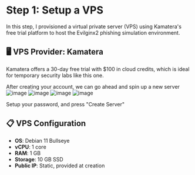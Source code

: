 # Step 1: Setup a VPS

In this step, I provisioned a virtual private server (VPS) using Kamatera's free trial platform to host the Evilginx2 phishing simulation environment.

## 🖥️ VPS Provider: Kamatera

Kamatera offers a 30-day free trial with $100 in cloud credits, which is ideal for temporary security labs like this one.

After creating your account, we can go ahead and spin up a new server
![image](https://github.com/user-attachments/assets/b6ba1919-2365-4458-b75a-d30d8716a06f)
![image](https://github.com/user-attachments/assets/d00eb35d-9f68-437f-962c-7a417a35805c)
![image](https://github.com/user-attachments/assets/afa889fc-4f9f-4160-9af9-5c8f9957c32e)
![image](https://github.com/user-attachments/assets/caac5130-7987-4efa-808b-d6db06f42033)

Setup your password, and press "Create Server"


## 📋 VPS Configuration

- **OS**: Debian 11 Bullseye
- **vCPU**: 1 core
- **RAM**: 1 GB
- **Storage**: 10 GB SSD
- **Public IP**: Static, provided at creation
